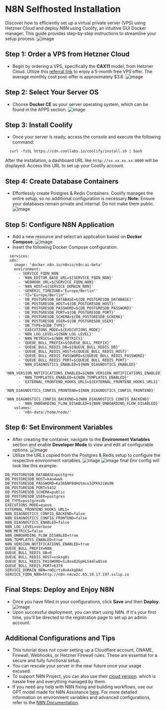 # N8N Selfhosted Installation
Discover how to efficiently set up a virtual private server (VPS) using Hetzner Cloud and deploy N8N using Coolify, an intuitive GUI Docker manager. This guide provides step-by-step instructions to streamline your setup process.
![image](https://files.notice.studio/workspaces/8c8c2caf-fbf0-4d85-bcb7-8fb67110ece6/b5fefccf-a4cc-4614-a954-1ba67a8f2221.png)
## Step 1: Order a VPS from Hetzner Cloud
- Begin by ordering a VPS, specifically the **CAX11** model, from Hetzner Cloud. Utilize this [referral link](https://swiy.co/vps) to enjoy a 5-month free VPS offer. The average monthly cost post-offer is approximately $3.6.
![image](https://files.notice.studio/workspaces/8c8c2caf-fbf0-4d85-bcb7-8fb67110ece6/7a7d7ab6-174e-40a9-bf88-c21a2b7113be.png)
## Step 2: Select Your Server OS
- Choose **Docker CE** as your server operating system, which can be found in the APPS section.
![image](https://files.notice.studio/workspaces/8c8c2caf-fbf0-4d85-bcb7-8fb67110ece6/2837a903-7b21-445b-a2ff-728aedcbe9a4.png)
## Step 3: Install Coolify
- Once your server is ready, access the console and execute the following command:
```
  curl -fsSL https://cdn.coollabs.io/coolify/install.sh | bash 
```
After the installation, a dashboard URL like `http://xx.xx.xx.xx:8000` will be displayed. Access this URL to set up your Coolify account.
## Step 4: Create Database Containers
- Effortlessly create Postgres & Redis Containers. Coolify manages the entire setup, so no additional configuration is necessary.**Note:** Ensure your databases remain private and internal. Do not make them public.
![image](https://files.notice.studio/workspaces/8c8c2caf-fbf0-4d85-bcb7-8fb67110ece6/207194b7-4341-43da-9928-eeff7534fad0.png)
## Step 5: Configure N8N Application
- Add a new resource and select an application based on **Docker Compose**.
![image](https://files.notice.studio/workspaces/8c8c2caf-fbf0-4d85-bcb7-8fb67110ece6/8e767c61-93dc-4795-975b-42506bf3a336.png)
- Insert the following Docker Compose configuration.
```
  services:
  n8n:
    image: 'docker.n8n.io/n8nio/n8n:ai-beta'
    environment:
      - SERVICE_FQDN_N8N
      - 'N8N_EDITOR_BASE_URL=${SERVICE_FQDN_N8N}'
      - 'WEBHOOK_URL=${SERVICE_FQDN_N8N}'
      - 'N8N_HOST=${SERVICE_DOMAIN_N8N}'
      - 'GENERIC_TIMEZONE="Europe/Berlin"'
      - 'TZ="Europe/Berlin"'
      - 'DB_POSTGRESDB_DATABASE=${DB_POSTGRESDB_DATABASE}'
      - 'DB_POSTGRESDB_HOST=${DB_POSTGRESDB_HOST}'
      - 'DB_POSTGRESDB_PASSWORD=${DB_POSTGRESDB_PASSWORD}'
      - 'DB_POSTGRESDB_PORT=${DB_POSTGRESDB_PORT}'
      - 'DB_POSTGRESDB_SCHEMA=${DB_POSTGRESDB_SCHEMA}'
      - 'DB_POSTGRESDB_USER=${DB_POSTGRESDB_USER}'
      - 'DB_TYPE=${DB_TYPE}'
      - 'EXECUTIONS_MODE=${EXECUTIONS_MODE}'
      - 'N8N_LOG_LEVEL=${N8N_LOG_LEVEL}'
      - 'N8N_METRICS=${N8N_METRICS}'
      - 'QUEUE_BULL_PREFIX=${QUEUE_BULL_PREFIX}'
      - 'QUEUE_BULL_REDIS_DB=${QUEUE_BULL_REDIS_DB}'
      - 'QUEUE_BULL_REDIS_HOST=${QUEUE_BULL_REDIS_HOST}'
      - 'QUEUE_BULL_REDIS_PASSWORD=${QUEUE_BULL_REDIS_PASSWORD}'
      - 'QUEUE_BULL_REDIS_PORT=${QUEUE_BULL_REDIS_PORT}'
      - 'N8N_DIAGNOSTICS_ENABLED=${N8N_DIAGNOSTICS_ENABLED}'
      - 'N8N_VERSION_NOTIFICATIONS_ENABLED=${N8N_VERSION_NOTIFICATIONS_ENABLED}'
      - 'N8N_TEMPLATES_ENABLED=${N8N_TEMPLATES_ENABLED}'
      - 'EXTERNAL_FRONTEND_HOOKS_URLS=${EXTERNAL_FRONTEND_HOOKS_URLS}'
      - 'N8N_DIAGNOSTICS_CONFIG_FRONTEND=${N8N_DIAGNOSTICS_CONFIG_FRONTEND}'
      - 'N8N_DIAGNOSTICS_CONFIG_BACKEND=${N8N_DIAGNOSTICS_CONFIG_BACKEND}'
      - 'N8N_ONBOARDING_FLOW_DISABLED=${N8N_ONBOARDING_FLOW_DISABLED}'
    volumes:
      - 'n8n-data:/home/node/' 
```
## Step 6: Set Environment Variables
- After creating the container, navigate to the **Environment Variables** section and enable **Developer Mode** to view and edit all configurable options.
![image](https://files.notice.studio/workspaces/8c8c2caf-fbf0-4d85-bcb7-8fb67110ece6/cc77452a-228d-4509-be35-d5f0d7763c5c.png)
- Utilize the URLs copied from the Postgres & Redis setup to configure the respective environment variables.
![image](https://files.notice.studio/workspaces/8c8c2caf-fbf0-4d85-bcb7-8fb67110ece6/a9ef582d-bc8a-4fa7-95cd-f5fc5f0082f8.png)
![image](https://files.notice.studio/workspaces/8c8c2caf-fbf0-4d85-bcb7-8fb67110ece6/1a3f1279-e81d-4bfd-921b-8bdff6b4391b.png)
final Env config will look like this example:
```tsx
DB_POSTGRESDB_DATABASE=postgres
DB_POSTGRESDB_HOST=k4o4wwk
DB_POSTGRESDB_PASSWORD=Ka36bNFBdHUtmvs3ZPKk2iWx8N
DB_POSTGRESDB_PORT=5432
DB_POSTGRESDB_SCHEMA=public
DB_POSTGRESDB_USER=postgres
DB_TYPE=postgresdb
EXECUTIONS_MODE=queue
EXTERNAL_FRONTEND_HOOKS_URLS=
N8N_DIAGNOSTICS_CONFIG_BACKEND=false
N8N_DIAGNOSTICS_CONFIG_FRONTEND=false
N8N_DIAGNOSTICS_ENABLED=false
N8N_LOG_LEVEL=verbose
N8N_METRICS=false
N8N_ONBOARDING_FLOW_DISABLED=true
N8N_TEMPLATES_ENABLED=true
N8N_VERSION_NOTIFICATIONS_ENABLED=true
QUEUE_BULL_PREFIX=N8N_
QUEUE_BULL_REDIS_DB=0
QUEUE_BULL_REDIS_HOST=xsksg8s
QUEUE_BULL_REDIS_PASSWORD=Si8oa82GpHLS44lw8Ssm
QUEUE_BULL_REDIS_PORT=6379
SERVICE_DOMAIN_N8N=rmQirts0xAxkgDAd
SERVICE_FQDN_N8N=http://n8n-n4cw2c.65.19.17.197.sslip.io
```
## Final Steps: Deploy and Enjoy N8N
- Once you have filled in your configurations, click **Save** and then **Deploy**.
![image](https://files.notice.studio/workspaces/8c8c2caf-fbf0-4d85-bcb7-8fb67110ece6/ba1c6241-5c8c-467e-a674-06db029f4d5d.png)
- Upon successful deployment, you can start using N8N. If it's your first time, you'll be directed to the registration page to set up an admin account.
## Additional Configurations and Tips
- This tutorial does not cover setting up a Cloudflare account, CNAME, Firewall, Webhooks, or Hetzner Firewall rules. These are essential for a secure and fully functional setup.
- You can rescale your server in the near future once your usage excused.
- To support N8N Project, you can also use their [cloud version](https://n8n.io/pricing/). which is hassle free and everything managed by them.
- If you need any help with N8N fixing and building workflows, use our GPT model made for N8N Assistance [here](https://swiy.co/n8n).
For more detailed information on environment variables and advanced configurations, refer to the [N8N Documentation](https://docs.n8n.io/hosting/environment-variables/environment-variables/).
